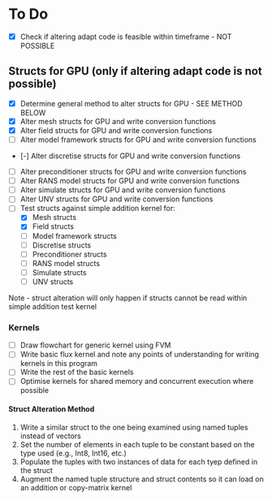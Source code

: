 # To Do

- [x] Check if altering adapt code is feasible within timeframe - NOT POSSIBLE

## Structs for GPU (only if altering adapt code is not possible)
- [x] Determine general method to alter structs for GPU - SEE METHOD BELOW
- [x] Alter mesh structs for GPU and write conversion functions
- [X] Alter field structs for GPU and write conversion functions
- [ ] Alter model framework structs for GPU and write conversion functions
- [-] Alter discretise structs for GPU and write conversion functions
- [ ] Alter preconditioner structs for GPU and write conversion functions
- [ ] Alter RANS model structs for GPU and write conversion functions
- [ ] Alter simulate structs for GPU and write conversion functions
- [ ] Alter UNV structs for GPU and write conversion functions
- [ ] Test structs against simple addition kernel for:
    - [x] Mesh structs
    - [x] Field structs
    - [ ] Model framework structs
    - [ ] Discretise structs
    - [ ] Preconditioner structs
    - [ ] RANS model structs
    - [ ] Simulate structs
    - [ ] UNV structs

Note - struct alteration will only happen if structs cannot be read within simple addition test kernel

### Kernels
- [ ] Draw flowchart for generic kernel using FVM
- [ ] Write basic flux kernel and note any points of understanding for writing kernels in this program
- [ ] Write the rest of the basic kernels
- [ ] Optimise kernels for shared memory and concurrent execution where possible

#### Struct Alteration Method
1. Write a similar struct to the one being examined using named tuples instead of vectors
2. Set the number of elements in each tuple to be constant based on the type used (e.g., Int8, Int16, etc.)
3. Populate the tuples with two instances of data for each tyep defined in the struct
4. Augment the named tuple structure and struct contents so it can load on an addition or copy-matrix kernel